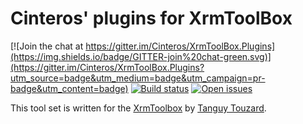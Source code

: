 # Cinteros' plugins for XrmToolBox

[![Join the chat at
https://gitter.im/Cinteros/XrmToolBox.Plugins](https://img.shields.io/badge/GITTER-join%20chat-green.svg)](https://gitter.im/Cinteros/XrmToolBox.Plugins?utm_source=badge&utm_medium=badge&utm_campaign=pr-badge&utm_content=badge) 
[![Build status](https://ci.appveyor.com/api/projects/status/p1of4cxsyl4938sm/branch/master?svg=true)](https://ci.appveyor.com/project/rappen/xrmtoolbox-plugins/branch/master)
[![Open issues](https://img.shields.io/github/issues/Cinteros/XrmToolBox.Plugins.svg)](https://github.com/Cinteros/XrmToolBox.Plugins/issues/)

This tool set is written for the [XrmToolbox](http://www.xrmtoolbox.com/) by
[Tanguy Touzard](https://github.com/MscrmTools).
